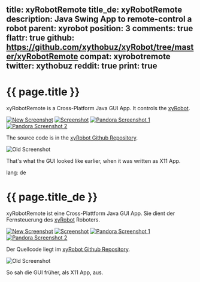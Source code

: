 title: xyRobotRemote
title_de: xyRobotRemote
description: Java Swing App to remote-control a robot
parent: xyrobot
position: 3
comments: true
flattr: true
github: https://github.com/xythobuz/xyRobot/tree/master/xyRobotRemote
compat: xyrobotremote
twitter: xythobuz
reddit: true
print: true
---

# {{ page.title }}

xyRobotRemote is a Cross-Platform Java GUI App. It controls the [xyRobot][1].

[![New Screenshot][2]][3]
[![Screenshot][4]][5]
[![Pandora Screenshot 1][8]][9]
[![Pandora Screenshot 2][10]][11]

The source code is in the [xyRobot Github Repository][6].

![Old Screenshot][7]

That's what the GUI looked like earlier, when it was written as X11 App.

 [1]: index.php?p=rob
 [2]: img/xyremote_small.png
 [3]: img/xyremote.png
 [4]: img/GBCam2_small.png
 [5]: img/GBCam2.png
 [6]: https://github.com/xythobuz/xyRobot/tree/master/xyRobotRemote
 [7]: img/GBCam.png
 [8]: img/pan_small.png
 [9]: img/pan.png
 [10]: img/panWork_small.png
 [11]: img/panWork.png

lang: de

# {{ page.title_de }}

xyRobotRemote ist eine Cross-Plattform Java GUI App. Sie dient der Fernsteuerung des [xyRobot][1] Roboters.

[![New Screenshot][2]][3]
[![Screenshot][4]][5]
[![Pandora Screenshot 1][8]][9]
[![Pandora Screenshot 2][10]][11]

Der Quellcode liegt im [xyRobot Github Repository][6].

![Old Screenshot][7]

So sah die GUI früher, als X11 App, aus.

 [1]: index.php?p=rob
 [2]: img/xyremote_small.png
 [3]: img/xyremote.png
 [4]: img/GBCam2_small.png
 [5]: img/GBCam2.png
 [6]: https://github.com/xythobuz/xyRobot/tree/master/xyRobotRemote
 [7]: img/GBCam.png
 [8]: img/pan_small.png
 [9]: img/pan.png
 [10]: img/panWork_small.png
 [11]: img/panWork.png
